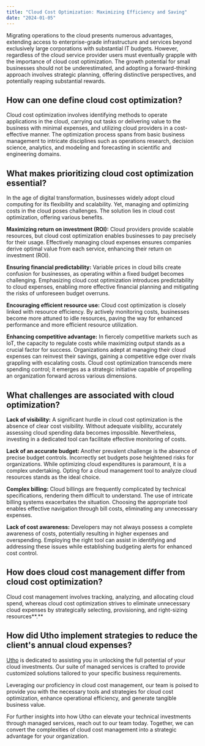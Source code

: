 ```yaml
---
title: "Cloud Cost Optimization: Maximizing Efficiency and Saving"
date: "2024-01-05"
---
```


  

Migrating operations to the cloud presents numerous advantages, extending access to enterprise-grade infrastructure and services beyond exclusively large corporations with substantial IT budgets. However, regardless of the cloud service provider users must eventually grapple with the importance of cloud cost optimization. The growth potential for small businesses should not be underestimated, and adopting a forward-thinking approach involves strategic planning, offering distinctive perspectives, and potentially reaping substantial rewards.

## **How can one define cloud cost optimization?**  

Cloud cost optimization involves identifying methods to operate applications in the cloud, carrying out tasks or delivering value to the business with minimal expenses, and utilizing cloud providers in a cost-effective manner. The optimization process spans from basic business management to intricate disciplines such as operations research, decision science, analytics, and modeling and forecasting in scientific and engineering domains.  

## **What makes prioritizing cloud cost optimization essential?**  

In the age of digital transformation, businesses widely adopt cloud computing for its flexibility and scalability. Yet, managing and optimizing costs in the cloud poses challenges. The solution lies in cloud cost optimization, offering various benefits.  

**Maximizing return on investment (ROI):** Cloud providers provide scalable resources, but cloud cost optimization enables businesses to pay precisely for their usage. Effectively managing cloud expenses ensures companies derive optimal value from each service, enhancing their return on investment (ROI).  

**Ensuring financial predictability:** Variable prices in cloud bills create confusion for businesses, as operating within a fixed budget becomes challenging. Emphasizing cloud cost optimization introduces predictability to cloud expenses, enabling more effective financial planning and mitigating the risks of unforeseen budget overruns.  

**Encouraging efficient resource use:** Cloud cost optimization is closely linked with resource efficiency. By actively monitoring costs, businesses become more attuned to idle resources, paving the way for enhanced performance and more efficient resource utilization.  

**Enhancing competitive advantage:** In fiercely competitive markets such as IoT, the capacity to regulate costs while maximizing output stands as a crucial factor for success. Organizations adept at managing their cloud expenses can reinvest their savings, gaining a competitive edge over rivals grappling with escalating costs. Cloud cost optimization transcends mere spending control; it emerges as a strategic initiative capable of propelling an organization forward across various dimensions.  

## **What challenges are associated with cloud optimization?**  

**Lack of visibility:** A significant hurdle in cloud cost optimization is the absence of clear cost visibility. Without adequate visibility, accurately assessing cloud spending data becomes impossible. Nevertheless, investing in a dedicated tool can facilitate effective monitoring of costs.  

**Lack of an accurate budget:** Another prevalent challenge is the absence of precise budget controls. Incorrectly set budgets pose heightened risks for organizations. While optimizing cloud expenditures is paramount, it is a complex undertaking. Opting for a cloud management tool to analyze cloud resources stands as the ideal choice.  
  
**Complex billing:** Cloud billings are frequently complicated by technical specifications, rendering them difficult to understand. The use of intricate billing systems exacerbates the situation. Choosing the appropriate tool enables effective navigation through bill costs, eliminating any unnecessary expenses.  
  
**Lack of cost awareness:** Developers may not always possess a complete awareness of costs, potentially resulting in higher expenses and overspending. Employing the right tool can assist in identifying and addressing these issues while establishing budgeting alerts for enhanced cost control.  
  

## **How does cloud cost management differ from cloud cost optimization?**  

Cloud cost management involves tracking, analyzing, and allocating cloud spend, whereas cloud cost optimization strives to eliminate unnecessary cloud expenses by strategically selecting, provisioning, and right-sizing resources**.**  

## **How did Utho implement strategies to reduce the client's annual cloud expenses?**  

[Utho](https://utho.com/) is dedicated to assisting you in unlocking the full potential of your cloud investments. Our suite of managed services is crafted to provide customized solutions tailored to your specific business requirements.

Leveraging our proficiency in cloud cost management, our team is poised to provide you with the necessary tools and strategies for cloud cost optimization, enhance operational efficiency, and generate tangible business value.

For further insights into how Utho can elevate your technical investments through managed services, reach out to our team today. Together, we can convert the complexities of cloud cost management into a strategic advantage for your organization.
